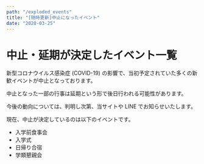 ```yaml
---
path: "/exploded_events"
title: "[随時更新]中止になったイベント"
date: "2020-03-25"
---
```


# 中止・延期が決定したイベント一覧

新型コロナウイルス感染症 (COVID-19) の影響で、当初予定されていた多くの新歓イベントが中止となっております。

中止となった一部の行事は延期という形で後日行われる可能性があります。

今後の動向については、判明し次第、当サイトや LINE でお知らせいたします。

現在、中止が決定しているのは以下のイベントです。

- 入学前食事会
- 入学式
- 日帰り合宿
- 学類懇親会
